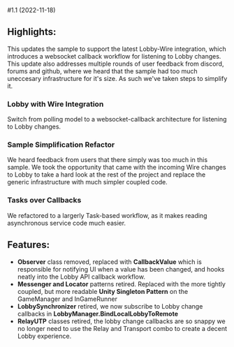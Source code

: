 #1.1 (2022-11-18)
## Highlights:
This updates the sample to support the latest Lobby-Wire integration, which introduces a websocket callback workflow for listening to Lobby changes.
This update also addresses multiple rounds of user feedback from discord, forums and github, where we heard that the sample had too much uneccesary infrastructure for it's size.
As such we've taken steps to simplify it.

### **Lobby with Wire Integration**
 Switch from polling model to a websocket-callback architecture for listening to Lobby changes.
### **Sample Simplification Refactor**
We heard feedback from users that there simply was too much in this sample. We took the opportunity that came with the incoming Wire changes to Lobby to take a hard look at the rest of the project and replace the generic infrastructure with much simpler coupled code.
### **Tasks over Callbacks** 
We refactored to a largerly Task-based workflow, as it makes reading asynchronous service code much easier.

## Features:
* **Observer** class removed, replaced with **CallbackValue<T>** which is responsible for notifying UI when a value has been changed, and hooks neatly into the Lobby API callback workflow.
* **Messenger and Locator** patterns retired. Replaced with the more tightly coupled, but more readable **Unity Singleton Pattern** on the GameManager and InGameRunner
* **LobbySynchronizer** retired, we now subscribe to Lobby change callbacks in **LobbyManager.BindLocalLobbyToRemote** 
* **RelayUTP** classes retired, the lobby change callbacks are so snappy we no longer need to use the Relay and Transport combo to create a decent Lobby experience.


